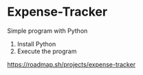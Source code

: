 # Expense-Tracker
Simple program with Python

1. Install Python
2. Execute the program


https://roadmap.sh/projects/expense-tracker
